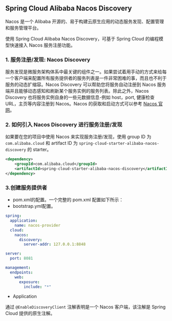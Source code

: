 ## Spring Cloud Alibaba Nacos Discovery

Nacos 是一个 Alibaba 开源的、易于构建云原生应用的动态服务发现、配置管理和服务管理平台。

使用 Spring Cloud Alibaba Nacos Discovery，可基于 Spring Cloud 的编程模型快速接入 Nacos 服务注册功能。

### 1. 服务注册/发现: Nacos Discovery

服务发现是微服务架构体系中最关键的组件之一。如果尝试着用手动的方式来给每一个客户端来配置所有服务提供者的服务列表是一件非常困难的事，而且也不利于 服务的动态扩缩容。Nacos Discovery 可以帮助您将服务自动注册到 Nacos 服务端并且能够动态感知和刷新某个服务实例的服务列表。除此之外，Nacos Discovery 也将服务实例自身的一些元数据信息-例如 host，port, 健康检查URL，主页等内容注册到 Nacos。Nacos 的获取和启动方式可以参考 [Nacos 官网](https://nacos.io/zh-cn/docs/quick-start.html)。

### 2. 如何引入 Nacos Discovery 进行服务注册/发现

如果要在您的项目中使用 Nacos 来实现服务注册/发现，使用 group ID 为 `com.alibaba.cloud` 和 artifact ID 为 `spring-cloud-starter-alibaba-nacos-discovery` 的 starter。

```xml
<dependency>
    <groupId>com.alibaba.cloud</groupId>
    <artifactId>spring-cloud-starter-alibaba-nacos-discovery</artifactId>
</dependency>
```

### 3.创建服务提供者

- pom.xml的配置。一个完整的 pom.xml 配置如下所示：
- bootstrap.yml配置。

```yml
spring:
  application:
    name: nacos-provider
  cloud:
    nacos:
      discovery:
        server-addr: 127.0.0.1:8848

server:
  port: 8081

management:
  endpoints:
    web:
      exposure:
        include: "*"
```

- Application

通过 `@EnableDiscoveryClient` 注解表明是一个 Nacos 客户端，该注解是 Spring Cloud 提供的原生注解。



